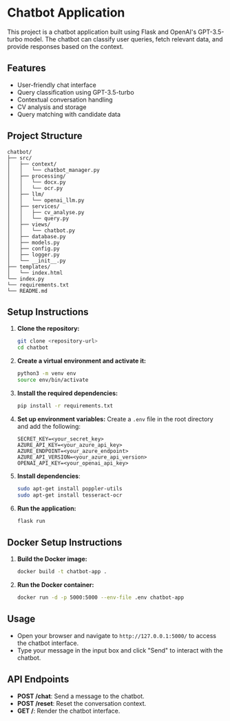 # Chatbot Application

This project is a chatbot application built using Flask and OpenAI's GPT-3.5-turbo model. The chatbot can classify user queries, fetch relevant data, and provide responses based on the context.

## Features

- User-friendly chat interface
- Query classification using GPT-3.5-turbo
- Contextual conversation handling
- CV analysis and storage
- Query matching with candidate data

## Project Structure

```
chatbot/
├── src/
│   ├── context/
│   │   └── chatbot_manager.py
│   ├── processing/
│   │   └── docx.py
│   │   └── ocr.py
│   ├── llm/
│   │   └── openai_llm.py
│   ├── services/
│   │   ├── cv_analyse.py
│   │   └── query.py
│   ├── views/
│   │   └── chatbot.py
│   ├── database.py
│   ├── models.py
│   ├── config.py
│   ├── logger.py
│   └── __init__.py
├── templates/
│   └── index.html
└── index.py
└── requirements.txt
└── README.md
```

## Setup Instructions

1. **Clone the repository:**
    ```sh
    git clone <repository-url>
    cd chatbot
    ```

2. **Create a virtual environment and activate it:**
    ```sh
    python3 -m venv env
    source env/bin/activate
    ```

3. **Install the required dependencies:**
    ```sh
    pip install -r requirements.txt
    ```

4. **Set up environment variables:**
    Create a `.env` file in the root directory and add the following:
    ```
    SECRET_KEY=<your_secret_key>
    AZURE_API_KEY=<your_azure_api_key>
    AZURE_ENDPOINT=<your_azure_endpoint>
    AZURE_API_VERSION=<your_azure_api_version>
    OPENAI_API_KEY=<your_openai_api_key>
    ```

5. **Install dependencies**:
    ```bash
    sudo apt-get install poppler-utils
    sudo apt-get install tesseract-ocr
    ```
6. **Run the application:**
    ```sh
    flask run
    ```

## Docker Setup Instructions

1. **Build the Docker image:**
    ```sh
    docker build -t chatbot-app .
    ```

2. **Run the Docker container:**
    ```sh
    docker run -d -p 5000:5000 --env-file .env chatbot-app
    ```

## Usage

- Open your browser and navigate to `http://127.0.0.1:5000/` to access the chatbot interface.
- Type your message in the input box and click "Send" to interact with the chatbot.

## API Endpoints

- **POST /chat**: Send a message to the chatbot.
- **POST /reset**: Reset the conversation context.
- **GET /**: Render the chatbot interface.